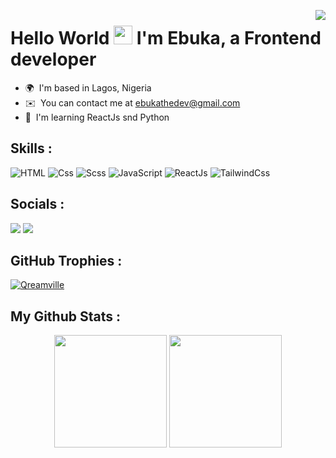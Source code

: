 <a href=null><img src="https://komarev.com/ghpvc/?username=ebukathedev&color=dc143c" align=right></a>

# Hello World <a href=null><img src="https://raw.githubusercontent.com/MartinHeinz/MartinHeinz/master/wave.gif" width="30"></a> I'm Ebuka, a Frontend developer

- 🌍  I'm based in Lagos, Nigeria
- ✉️  You can contact me at <a href="mailto:ebukathedev@gmail.com">ebukathedev@gmail.com</a>
- 🧠  I'm learning ReactJs snd Python

## **Skills :**

<p align="left">
<img src="https://img.shields.io/badge/html5-%23E34F26.svg?style=for-the-badge&logo=html5&logoColor=white" alt="HTML" />
<img src="https://img.shields.io/badge/css3-%231572B6.svg?style=for-the-badge&logo=css3&logoColor=white" alt="Css" />
<img src="https://img.shields.io/badge/scss-%231572B6.svg?style=for-the-badge&logo=sass&logoColor=white" alt="Scss" />
<img src="https://img.shields.io/badge/javascript-%23323330.svg?style=for-the-badge&logo=javascript&logoColor=%23F7DF1E" alt="JavaScript" />
<img src="https://img.shields.io/badge/react-%2320232a.svg?style=for-the-badge&logo=react&logoColor=%2361DAFB" alt="ReactJs"/>
<img src="https://img.shields.io/badge/tailwindcss-%2338B2AC.svg?style=for-the-badge&logo=tailwind-css&logoColor=white" alt="TailwindCss" />
</p>

## **Socials :**
<p align="left">
 <a href="https://www.linkedin.com/in/ebukathedev" target="_blank" rel="noreferrer"><img src="https://img.shields.io/badge/linkedin-%230077B5.svg?style=for-the-badge&logo=linkedin&logoColor=white"/></a> 
 <a href="https://www.twitter.com/ebukathedev" target="_blank" rel="noreferrer"><img src="https://img.shields.io/badge/Twitter-%231DA1F2.svg?style=for-the-badge&logo=Twitter&logoColor=white"/></a>
</p>

## **GitHub Trophies :**

<p align="centre">
<a href="https://github.com/Qreamville"><img src="https://github-profile-trophy.vercel.app/?username=ebukathedev&rank=S,A,AA,AAA,SECRET,B,C&row=1&theme=flat&no-frame=true" alt="Qreamville"/></a>
</p>

## **My Github Stats :**
<p align="center">
  <img align="center" height="180em" src="https://github-readme-stats.vercel.app/api?username=ebukathedev&show_icons=true&theme=dark" />

<img align="center" height="180em" src="https://github-readme-stats-eight-theta.vercel.app/api/top-langs/?username=ebukathedev&layout=compact&langs_count=10&theme=dark"/>
</p>
